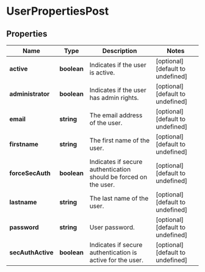 # UserPropertiesPost

## Properties
| Name | Type | Description | Notes |
| ------------ | ------------- | ------------- | ------------- |
| **active** | **boolean** | Indicates if the user is active. | [optional] [default to undefined] |
| **administrator** | **boolean** | Indicates if the user has admin rights. | [optional] [default to undefined] |
| **email** | **string** | The email address of the user. | [optional] [default to undefined] |
| **firstname** | **string** | The first name of the user. | [optional] [default to undefined] |
| **forceSecAuth** | **boolean** | Indicates if secure authentication should be forced on the user. | [optional] [default to undefined] |
| **lastname** | **string** | The last name of the user. | [optional] [default to undefined] |
| **password** | **string** | User password. | [optional] [default to undefined] |
| **secAuthActive** | **boolean** | Indicates if secure authentication is active for the user. | [optional] [default to undefined] |


